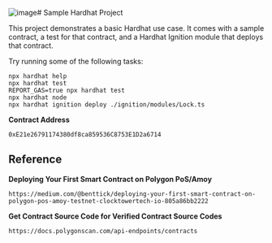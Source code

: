 ![image](https://github.com/user-attachments/assets/b57980cd-871b-4076-bbd3-8b8c481b2e40)# Sample Hardhat Project

This project demonstrates a basic Hardhat use case. It comes with a sample contract, a test for that contract, and a Hardhat Ignition module that deploys that contract.

Try running some of the following tasks:

```shell
npx hardhat help
npx hardhat test
REPORT_GAS=true npx hardhat test
npx hardhat node
npx hardhat ignition deploy ./ignition/modules/Lock.ts
```

**Contract Address**
```
0xE21e26791174380df8ca859536C8753E1D2a6714
```

## Reference

**Deploying Your First Smart Contract on Polygon PoS/Amoy**
```
https://medium.com/@benttick/deploying-your-first-smart-contract-on-polygon-pos-amoy-testnet-clocktowertech-io-805a86bb2222
```

**Get Contract Source Code for Verified Contract Source Codes**
```
https://docs.polygonscan.com/api-endpoints/contracts
```
